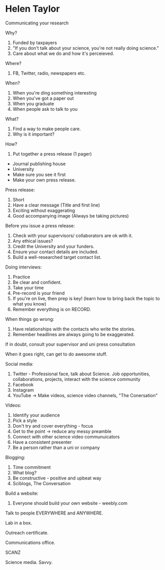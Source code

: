 # Helen Taylor

Communicating your research

Why?

1. Funded by taxpayers
1. "If you don't talk about your science, you're not really doing science."
1. Care about what we do and how it's perceieved.

Where?

1. FB, Twitter, radio, newspapers etc.

When?

1. When you're ding something interesting
1. When you've got a paper out
1. When you graduate
1. When people ask to talk to you

What?

1. Find a way to make people care.
1. Why is it important?

How?

1. Put together a press release (1 pager)
  * Journal publishing house
  * University
  * Make sure you see it first
  * Make your own press release.
  
Press release:
1. Short
1. Have a clear message (Title and first line)
1. Exciting without exaggerating
1. Good accompanying image (Always be taking pictures)

Before you issue a press release:
1. Check with your supervisors/ collaborators are ok with it.
1. Any ethical issues? 
1. Credit the University and your funders.
1. Ensure your contact details are included.
1. Build a well-researched target contact list.

Doing interviews:
1. Practice
1. Be clear and confident.
1. Take your time
1. Pre-record is your friend
1. If you're on live, then prep is key! (learn how to bring back the topic to what you know)
1. Remember everything is on RECORD.

When things go wrong:
1. Have relationships with the contacts who write the stories.
1. Remember headlines are always going to be exaggerated.

If in doubt, consult your supervisor and uni press consultation

When it goes right, can get to do awesome stuff.

Social media:
1. Twitter - Professional face, talk about Science. Job opportunities, collaborations, projects, interact with the science community
1. Facebook
1. Instagram
1. YouTube -> Make videos, science video channels, "The Conersation"

VIdeos:
1. Identify your audience
1. Pick a style
1. Don't try and cover everything - focus
1. Get to the point -> reduce any messy preamble
1. Connect with other science video communuicators
1. Have a consistent presenter
1. Be a person rather than a uni or company

Blogging:
1. Time commitment
1. What blog?
1. Be constructive - positive and upbeat way
1. Sciblogs, The Conversation

Build a website:
1. Everyone should build your own website - weebly.com

Talk to people EVERYWHERE and ANYWHERE.

Lab in a box.

Outreach certificate.

Communications office.

SCANZ

Science media. Savvy.


